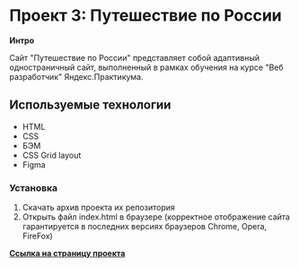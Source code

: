 # Проект 3: Путешествие по России

**Интро**

Сайт "Путешествие по России" представляет собой адаптивный одностраничный сайт, выполненный в рамках обучения на курсе "Веб разработчик" Яндекс.Практикума.

## Используемые технологии
* HTML
* CSS
* БЭМ
* CSS Grid layout
* Figma

### Установка

1. Скачать архив проекта их репозитория
2. Открыть файл index.html в браузере (корректное отображение сайта гарантируется в последних версиях браузеров Chrome, Opera, FireFox)

[**Ссылка на страницу проекта**](https://dmitry-lab.github.io/russian-travel)
